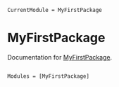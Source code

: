 ```@meta
CurrentModule = MyFirstPackage
```

# MyFirstPackage

Documentation for [MyFirstPackage](https://github.com/hma883/MyFirstPackage.jl).

```@index
```

```@autodocs
Modules = [MyFirstPackage]
```

